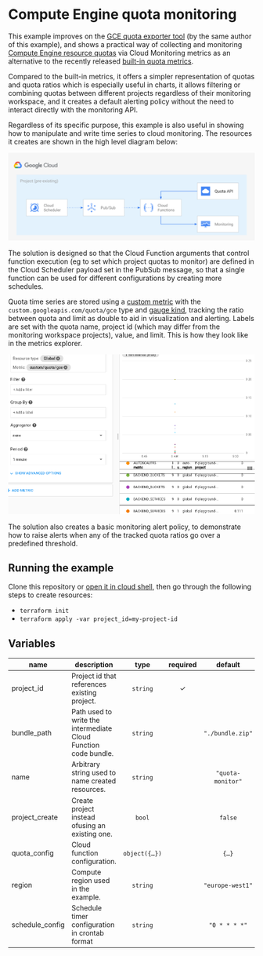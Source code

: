 # Compute Engine quota monitoring

This example improves on the [GCE quota exporter tool](https://github.com/GoogleCloudPlatform/professional-services/tree/master/tools/gce-quota-sync) (by the same author of this example), and shows a practical way of collecting and monitoring [Compute Engine resource quotas](https://cloud.google.com/compute/quotas) via Cloud Monitoring metrics as an alternative to the recently released [built-in quota metrics](https://cloud.google.com/monitoring/alerts/using-quota-metrics).

Compared to the built-in metrics, it offers a simpler representation of quotas and quota ratios which is especially useful in charts, it allows filtering or combining quotas between different projects regardless of their monitoring workspace, and it creates a default alerting policy without the need to interact directly with the monitoring API.

Regardless of its specific purpose, this example is also useful in showing how to manipulate and write time series to cloud monitoring. The resources it creates are shown in the high level diagram below:

<img src="diagram.png" width="640px" alt="GCP resource diagram">

The solution is designed so that the Cloud Function arguments that control function execution (eg to set which project quotas to monitor) are defined in the Cloud Scheduler payload set in the PubSub message, so that a single function can be used for different configurations by creating more schedules.

Quota time series are stored using a [custom metric](https://cloud.google.com/monitoring/custom-metrics) with the `custom.googleapis.com/quota/gce` type and [gauge kind](https://cloud.google.com/monitoring/api/v3/kinds-and-types#metric-kinds), tracking the ratio between quota and limit as double to aid in visualization and alerting. Labels are set with the quota name, project id (which may differ from the monitoring workspace projects), value, and limit. This is how they look like in the metrics explorer.

<img src="explorer.png" width="640px" alt="GCP resource diagram">

The solution also creates a basic monitoring alert policy, to demonstrate how to raise alerts when any of the tracked quota ratios go over a predefined threshold.

## Running the example

Clone this repository or [open it in cloud shell](https://ssh.cloud.google.com/cloudshell/editor?cloudshell_git_repo=https%3A%2F%2Fgithub.com%2Fterraform-google-modules%2Fcloud-foundation-fabric&cloudshell_print=cloud-shell-readme.txt&cloudshell_working_dir=cloud-operations%2Fquota-monitoring), then go through the following steps to create resources:

- `terraform init`
- `terraform apply -var project_id=my-project-id`

<!-- BEGIN TFDOC -->

## Variables

| name | description | type | required | default |
|---|---|:---:|:---:|:---:|
| project_id | Project id that references existing project. | <code>string</code> | ✓ |  |
| bundle_path | Path used to write the intermediate Cloud Function code bundle. | <code>string</code> |  | <code>&#34;.&#47;bundle.zip&#34;</code> |
| name | Arbitrary string used to name created resources. | <code>string</code> |  | <code>&#34;quota-monitor&#34;</code> |
| project_create | Create project instead ofusing an existing one. | <code>bool</code> |  | <code>false</code> |
| quota_config | Cloud function configuration. | <code title="object&#40;&#123;&#10;  filters  &#61; list&#40;string&#41;&#10;  projects &#61; list&#40;string&#41;&#10;  regions  &#61; list&#40;string&#41;&#10;&#125;&#41;">object&#40;&#123;&#8230;&#125;&#41;</code> |  | <code title="&#123;&#10;  filters  &#61; null&#10;  projects &#61; null&#10;  regions  &#61; null&#10;&#125;">&#123;&#8230;&#125;</code> |
| region | Compute region used in the example. | <code>string</code> |  | <code>&#34;europe-west1&#34;</code> |
| schedule_config | Schedule timer configuration in crontab format | <code>string</code> |  | <code>&#34;0 &#42; &#42; &#42; &#42;&#34;</code> |


<!-- END TFDOC -->

